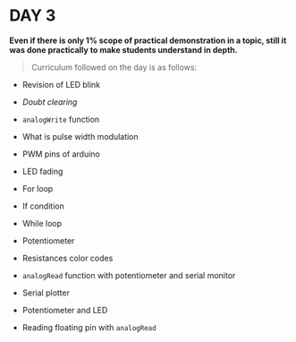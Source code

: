 
# **DAY 3**

**Even if there is only 1% scope of practical demonstration in a topic, still it was done practically to make students understand in depth.**

>Curriculum followed on the day is as follows:

- Revision of LED blink

- *Doubt clearing*

- `analogWrite` function 

- What is pulse width modulation

- PWM pins of arduino

- LED fading

- For loop 

- If condition 

- While loop

- Potentiometer

- Resistances color codes

- `analogRead` function with potentiometer and serial monitor

- Serial plotter

- Potentiometer and LED

- Reading floating pin with `analogRead`
